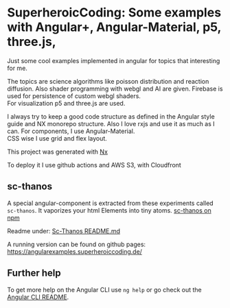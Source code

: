 # SuperheroicCoding: Some examples with Angular+, Angular-Material, p5, three.js,  

Just some cool examples implemented in angular for topics that interesting for me. 

The topics are science algorithms like poisson distribution and reaction diffusion.
Also shader programming with webgl and AI are given. 
Firebase is used for persistence of custom webgl shaders.  
For visualization p5 and three.js are used.

I always try to keep a good code structure as defined in the Angular style guide and NX monorepo structure.
Also I love rxjs and use it as much as I can.
For components, I use Angular-Material.    
CSS wise I use grid and flex layout.

This project was generated with [Nx](https://nx.dev/l/a/getting-started/intro) 

To deploy it I use github actions and AWS S3, with Cloudfront

## sc-thanos
A special angular-component is extracted from these experiments called `sc-thanos`. 
It vaporizes your html Elements into tiny atoms. 
[sc-thanos on npm](https://www.npmjs.com/package/sc-thanos)

Readme under: [Sc-Thanos README.md](./libs/sc-thanos/README.md)

A running version can be found on github pages: https://angularexamples.superheroiccoding.de/

## Further help
To get more help on the Angular CLI use `ng help` or go check out the [Angular CLI README](https://github.com/angular/angular-cli/blob/master/README.md).
